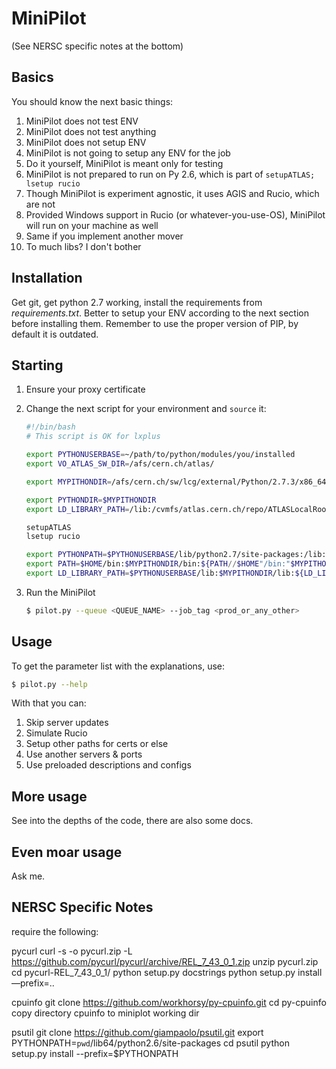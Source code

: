 MiniPilot
=========

(See NERSC specific notes at the bottom)

Basics
------

You should know the next basic things:

1. MiniPilot does not test ENV
2. MiniPilot does not test anything
3. MiniPilot does not setup ENV
4. MiniPilot is not going to setup any ENV for the job
5. Do it yourself, MiniPilot is meant only for testing
6. MiniPilot is not prepared to run on Py 2.6, which is part of `setupATLAS; lsetup rucio`
7. Though MiniPilot is experiment agnostic, it uses AGIS and Rucio, which are not
8. Provided Windows support in Rucio (or whatever-you-use-OS), MiniPilot will run on your machine as well
9. Same if you implement another mover
10. To much libs? I don't bother


Installation
------------

Get git, get python 2.7 working, install the requirements from _requirements.txt_. Better to setup your ENV according to
the next section before installing them. Remember to use the proper version of PIP, by default it is outdated.


Starting
--------

1. Ensure your proxy certificate

2. Change the next script for your environment and `source` it:

    ```bash
    #!/bin/bash
    # This script is OK for lxplus
    
    export PYTHONUSERBASE=~/path/to/python/modules/you/installed
    export VO_ATLAS_SW_DIR=/afs/cern.ch/atlas/
    
    export MYPITHONDIR=/afs/cern.ch/sw/lcg/external/Python/2.7.3/x86_64-slc6-gcc48-opt
    
    export PYTHONDIR=$MYPITHONDIR
    export LD_LIBRARY_PATH=/lib:/cvmfs/atlas.cern.ch/repo/ATLASLocalRootBase/x86_64/emi/3.17.1-1_v2.sl6/lib64:/cvmfs/atlas.cern.ch/repo/ATLASLocalRootBase/x86_64/emi/3.17.1-1_v2.sl6/lib:/cvmfs/atlas.cern.ch/repo/ATLASLocalRootBase/x86_64/emi/3.17.1-1_v2.sl6/alrbUsr/lib64:/cvmfs/atlas.cern.ch/repo/ATLASLocalRootBase/x86_64/emi/3.17.1-1_v2.sl6/alrbUsr/lib:/cvmfs/atlas.cern.ch/repo/ATLASLocalRootBase/x86_64/emi/3.17.1-1_v2.sl6/alrbUsr/lib64/dcap:/lib::/opt/rh/python27/root/usr/lib64:/cvmfs/atlas.cern.ch/repo/ATLASLocalRootBase/x86_64/emi/3.17.1-1_v2.sl6/usr/lib64:/cvmfs/atlas.cern.ch/repo/ATLASLocalRootBase/x86_64/emi/3.17.1-1_v2.sl6/usr/lib:/opt/rh/python27/root/usr/lib64
    
    setupATLAS
    lsetup rucio
    
    export PYTHONPATH=$PYTHONUSERBASE/lib/python2.7/site-packages:/lib:${PYTHONPATH//$PYTHONUSERBASE"/lib/python2.7/site-packages:/lib:"/}
    export PATH=$HOME/bin:$MYPITHONDIR/bin:${PATH//$HOME"/bin:"$MYPITHONDIR"/bin:"/}
    export LD_LIBRARY_PATH=$PYTHONUSERBASE/lib:$MYPITHONDIR/lib:${LD_LIBRARY_PATH//$PYTHONUSERBASE"/lib:"$MYPITHONDIR"/lib:"/}
    ```

3. Run the MiniPilot
    ```bash
    $ pilot.py --queue <QUEUE_NAME> --job_tag <prod_or_any_other>
    ```


Usage
-----

To get the parameter list with the explanations, use:
```bash
$ pilot.py --help
```

With that you can:

1. Skip server updates
2. Simulate Rucio
3. Setup other paths for certs or else
4. Use another servers & ports
5. Use preloaded descriptions and configs


More usage
----------

See into the depths of the code, there are also some docs.


Even moar usage
---------------

Ask me.


NERSC Specific Notes
--------------------

require the following:

pycurl
curl -s -o pycurl.zip -L https://github.com/pycurl/pycurl/archive/REL_7_43_0_1.zip
unzip pycurl.zip
cd pycurl-REL_7_43_0_1/
python setup.py docstrings 
python setup.py install —prefix=..

cpuinfo
git clone https://github.com/workhorsy/py-cpuinfo.git
cd py-cpuinfo
copy directory cpuinfo to miniplot working dir

psutil
git clone https://github.com/giampaolo/psutil.git
export PYTHONPATH=`pwd`/lib64/python2.6/site-packages
cd psutil
python setup.py install --prefix=$PYTHONPATH
